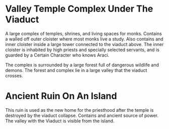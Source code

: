 # Valley Temple Complex Under The Viaduct
A large complex of temples, shrines, and living spaces for monks. Contains a walled off outer cloister where most monks live a study. Also contains and inner cloister inside a large tower connected to the viaduct above. The inner cloister is inhabited by high priests and specially selected servants, and is guarded by a Certain Character who knows Araci.

The complex is surrounded by a large forest full of dangerous wildlife and demons. The forest and complex lie in a large valley that the viaduct crosses.

# Ancient Ruin On An Island
This ruin is used as the new home for the priesthood after the temple is destroyed by the viaduct collapse. Contains and ancient source of power. The valley with the Viaduct is visible from the island.